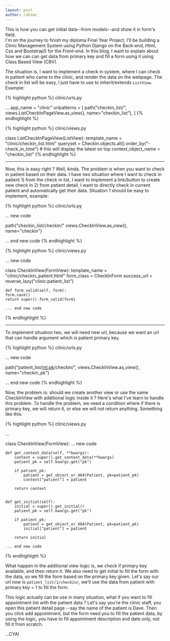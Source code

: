 ```yaml
---
layout: post
author: rahimi
---
```


<div class=tldr>
    This is how you can get initial data--from models--and show it in form's field.
</div>
I'm on the journey to finish my diploma Final Year Project, I'll be building a Clinic Management System using Python Django on the Back-end, Html, Css and Bootstrap5 for the Front-end. In this blog, I want to explain about how we can can get data from primary key and fill a form using it using Class Based View (CBV).

The situation is, I want to implement a check in system, where I can check in patient who came to the clinic, and render the data on the webpage. The check in list will be easy, I just have to use to inherit/extends `ListView`. Example:

{% highlight python %}
clinic/urls.py

...
app_name = "clinic"
urlpatterns = [
    path("checkin_list/", views.ListCheckInPageView.as_view(), name="checkin_list"),
]
{% endhighlight %}

{% highlight python %}
clinic/views.py

class ListCheckInPageView(ListView):
    template_name = "clinic/checkin_list.html"
    queryset = CheckIn.objects.all().order_by("-check_in_time") # this will display the latest on top
    context_object_name = "checkin_list"
{% endhighlight %}

---

Now, this is easy right ? Well, kinda. The problem is when you want to check in patient based on their data. I have two situation where I want to check in patient 1) from the check in list, I want to implement a link/button to create new check in 2) from patient detail, I want to directly check in current patient and automatically get their data. Situation 1 should be easy to implement, example:

{% highlight python %}
clinic/urls.py

... new code

path("checkin_list/checkin/" views.CheckInView.as_view(), name="checkin")

... end new code
{% endhighlight %}

{% highlight python %}
clinic/views.py

... new code

class CheckInView(FormView):
    template_name = "clinic/checkin_patient.html"
    form_class = CheckInForm
    success_url = reverse_lazy("clinic:patient_list")

    def form_valid(self, form):
    form.save()
    return super().form_valid(form)

    ... end new code
{% endhighlight %}

---

To implement situation two, we will need new url, because we want an url that can handle argument which is patient primary key. 

{% highlight python %}
clinic/urls.py

... new code

path("patient_list/<int:pk>/checkin/", views.CheckInView.as_view(), name="checkin_pk")

... end new code
{% endhighlight %}

Now, the problem is: should we create another view or use the same CheckInView with additional logic inside it ? Here's what I've learn to handle this problem. To handle the problem, we need a condition where if there is primary key, we will return it, or else we will not return anything. Something like this:

{% highlight python %}
clinic/views.py

...

class CheckInView(FormView):
    ... new code

    def get_context_data(self, **kwargs):
        context = super().get_context_data(**kwargs)
        patient_pk = self.kwargs.get("pk")

        if patient_pk:
            patient = get_object_or_404(Patient, pk=patient_pk)
            context["patient"] = patient 

        return context
    

    def get_initial(self):
        initial = super().get_initial()
        patient_pk = self.kwargs.get("pk")

        if patient_pk:
            patient = get_object_or_404(Patient, pk=patient_pk)
            initial["patient"] = patient

        return initial

    ... end new code
{% endhighlight %}

What happen in the additional view logic is, we check if primary key available, and then return it. We also need to get initial to fill the form with the data, so we fill the form based on the primary key given. Let's say our url now is `patient_list/1/checkin/`, we'll use the data from patient with primary key = 1 to fill the form.

This logic actually can be use in many situation, what if you want to fill appointment list with the patient data ? Let's say you're the clinic staff, you open this patient detail page --say the name of the patient is Dave. Then you click add appointment, but the form need you to fill the patient data, by using the logic, you have to fill appointment description and date only, not fill it from scratch. 

...CYA!